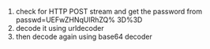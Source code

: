 1. check for HTTP POST stream and get the password from passwd=UEFwZHNqUlRhZQ% 3D%3D
2. decode it using urldecoder
3. then decode again using base64 decoder